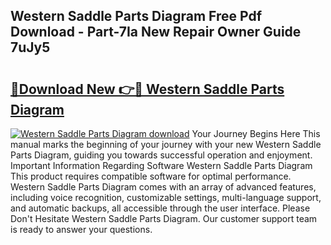 ## Western Saddle Parts Diagram Free Pdf Download - Part-7Ia New Repair Owner Guide 7uJy5

# <h2><a href="http://dfkmta.blite.top/?on=Western+Saddle+Parts+Diagram">🔗Download New 👉🔴 Western Saddle Parts Diagram</a></h2>

[![Western Saddle Parts Diagram download](https://i.imgur.com/lujVjoI.png)](http://dfkmta.blite.top/?on=Western+Saddle+Parts+Diagram)
Your Journey Begins Here This manual marks the beginning of your journey with your new Western Saddle Parts Diagram, guiding you towards successful operation and enjoyment. Important Information Regarding Software Western Saddle Parts Diagram This product requires compatible software for optimal performance. Western Saddle Parts Diagram comes with an array of advanced features, including voice recognition, customizable settings, multi-language support, and automatic backups, all accessible through the user interface. Please Don't Hesitate Western Saddle Parts Diagram. Our customer support team is ready to answer your questions.
